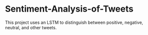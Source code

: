 # Sentiment-Analysis-of-Tweets
This project uses an LSTM to distinguish between positive, negative, neutral, and other tweets.
